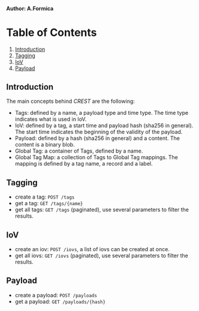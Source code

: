 #### Author: A.Formica
# Table of Contents
1. [Introduction](#introduction)
2. [Tagging](#tagging)
3. [IoV](#iov)
4. [Payload](#payload)

## Introduction
The main concepts behind *CREST* are the following:
 * Tags: defined by a name, a payload type and time type. The time type indicates what is used in IoV.
 * IoV: defined by a tag, a start time and payload hash (sha256 in general). The start time indicates the beginning of the validity of the payload.
 * Payload: defined by a hash (sha256 in general) and a content. The content is a binary blob.
 * Global Tag: a container of Tags, defined by a name.
 * Global Tag Map: a collection of Tags to Global Tag mappings. The mapping is defined by a tag name, a record and a label.

## Tagging
 * create a tag: `POST /tags`
 * get a tag: `GET /tags/{name}`
 * get all tags: `GET /tags` (paginated), use several parameters to filter the results.

## IoV
 * create an iov: `POST /iovs`, a list of iovs can be created at once.
 * get all iovs: `GET /iovs` (paginated), use several parameters to filter the results.

## Payload
 * create a payload: `POST /payloads`
 * get a payload: `GET /payloads/{hash}`

